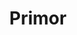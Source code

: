 ---
title: Primor
date: 
draft: false

# descripcion
description : Anillo de plata 925 y nácar

materials: Plata 925

color: Plata y nácar

dimensions: 18mm diámetro

code: 05-23-0585

type: "Anillos"

categories: []

price: $8.040,00

price_eftvo: $6.830,00

# Images
# first image will be shown in the product page
images:
  # - image: "images/path_to_image"
  # La ubicacion de las imagenes es imagenes/Anillos/Anillos.Plata/05-23-0585-primor
  - image: "./images/anillos/plata/05-23-0585.JPG"
---
